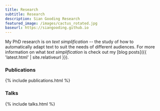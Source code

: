 ```yaml
---
title: Research
subtitle: Research
description: Sian Gooding Research
featured_image: /images/cactus_rotated.jpg
baseurl: https://siangooding.github.io
---
```


My PhD research is on <i>text simplification</i> -- the study of how to automatically adapt text to suit the needs of different audiences. For more information on what <i>text simplification</i> is check out my [blog posts]({{ 'latest.html' | site.relativeurl }}).

### Publications


{% include publications.html %}

### Talks

{% include talks.html %}